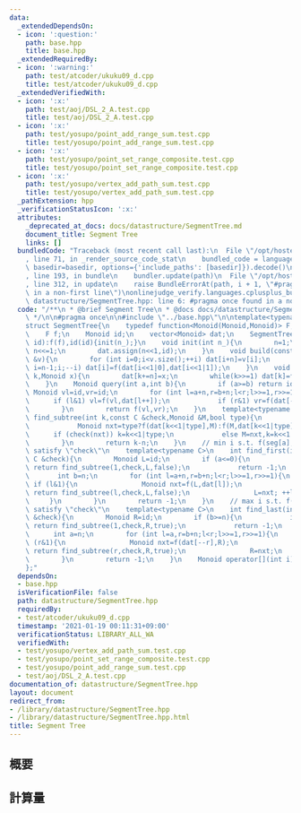 ```yaml
---
data:
  _extendedDependsOn:
  - icon: ':question:'
    path: base.hpp
    title: base.hpp
  _extendedRequiredBy:
  - icon: ':warning:'
    path: test/atcoder/ukuku09_d.cpp
    title: test/atcoder/ukuku09_d.cpp
  _extendedVerifiedWith:
  - icon: ':x:'
    path: test/aoj/DSL_2_A.test.cpp
    title: test/aoj/DSL_2_A.test.cpp
  - icon: ':x:'
    path: test/yosupo/point_add_range_sum.test.cpp
    title: test/yosupo/point_add_range_sum.test.cpp
  - icon: ':x:'
    path: test/yosupo/point_set_range_composite.test.cpp
    title: test/yosupo/point_set_range_composite.test.cpp
  - icon: ':x:'
    path: test/yosupo/vertex_add_path_sum.test.cpp
    title: test/yosupo/vertex_add_path_sum.test.cpp
  _pathExtension: hpp
  _verificationStatusIcon: ':x:'
  attributes:
    _deprecated_at_docs: docs/datastructure/SegmentTree.md
    document_title: Segment Tree
    links: []
  bundledCode: "Traceback (most recent call last):\n  File \"/opt/hostedtoolcache/Python/3.9.1/x64/lib/python3.9/site-packages/onlinejudge_verify/documentation/build.py\"\
    , line 71, in _render_source_code_stat\n    bundled_code = language.bundle(stat.path,\
    \ basedir=basedir, options={'include_paths': [basedir]}).decode()\n  File \"/opt/hostedtoolcache/Python/3.9.1/x64/lib/python3.9/site-packages/onlinejudge_verify/languages/cplusplus.py\"\
    , line 193, in bundle\n    bundler.update(path)\n  File \"/opt/hostedtoolcache/Python/3.9.1/x64/lib/python3.9/site-packages/onlinejudge_verify/languages/cplusplus_bundle.py\"\
    , line 312, in update\n    raise BundleErrorAt(path, i + 1, \"#pragma once found\
    \ in a non-first line\")\nonlinejudge_verify.languages.cplusplus_bundle.BundleErrorAt:\
    \ datastructure/SegmentTree.hpp: line 6: #pragma once found in a non-first line\n"
  code: "/**\n * @brief Segment Tree\n * @docs docs/datastructure/SegmentTree.md\n\
    \ */\n\n#pragma once\n\n#include \"../base.hpp\"\n\ntemplate<typename Monoid>\n\
    struct SegmentTree{\n    typedef function<Monoid(Monoid,Monoid)> F;\n    int n;\n\
    \    F f;\n    Monoid id;\n    vector<Monoid> dat;\n    SegmentTree(int n_,F f,Monoid\
    \ id):f(f),id(id){init(n_);}\n    void init(int n_){\n        n=1;\n        while(n<n_)\
    \ n<<=1;\n        dat.assign(n<<1,id);\n    }\n    void build(const vector<Monoid>\
    \ &v){\n        for (int i=0;i<v.size();++i) dat[i+n]=v[i];\n        for (int\
    \ i=n-1;i;--i) dat[i]=f(dat[i<<1|0],dat[i<<1|1]);\n    }\n    void update(int\
    \ k,Monoid x){\n        dat[k+=n]=x;\n        while(k>>=1) dat[k]=f(dat[k<<1|0],dat[k<<1|1]);\n\
    \    }\n    Monoid query(int a,int b){\n        if (a>=b) return id;\n       \
    \ Monoid vl=id,vr=id;\n        for (int l=a+n,r=b+n;l<r;l>>=1,r>>=1){\n      \
    \      if (l&1) vl=f(vl,dat[l++]);\n            if (r&1) vr=f(dat[--r],vr);\n\
    \        }\n        return f(vl,vr);\n    }\n    template<typename C>\n    int\
    \ find_subtree(int k,const C &check,Monoid &M,bool type){\n        while(k<n){\n\
    \            Monoid nxt=type?f(dat[k<<1|type],M):f(M,dat[k<<1|type]);\n      \
    \      if (check(nxt)) k=k<<1|type;\n            else M=nxt,k=k<<1|(type^1);\n\
    \        }\n        return k-n;\n    }\n    // min i s.t. f(seg[a],seg[a+1],...,seg[i])\
    \ satisfy \"check\"\n    template<typename C>\n    int find_first(int a,const\
    \ C &check){\n        Monoid L=id;\n        if (a<=0){\n            if (check(f(L,dat[1])))\
    \ return find_subtree(1,check,L,false);\n            return -1;\n        }\n \
    \       int b=n;\n        for (int l=a+n,r=b+n;l<r;l>>=1,r>>=1){\n           \
    \ if (l&1){\n                Monoid nxt=f(L,dat[l]);\n                if (check(nxt))\
    \ return find_subtree(l,check,L,false);\n                L=nxt; ++l;\n       \
    \     }\n        }\n        return -1;\n    }\n    // max i s.t. f(seg[i],...,seg[b-2],seg[b-1])\
    \ satisfy \"check\"\n    template<typename C>\n    int find_last(int b,const C\
    \ &check){\n        Monoid R=id;\n        if (b>=n){\n            if (check(f(dat[1],R)))\
    \ return find_subtree(1,check,R,true);\n            return -1;\n        }\n  \
    \      int a=n;\n        for (int l=a,r=b+n;l<r;l>>=1,r>>=1){\n            if\
    \ (r&1){\n                Monoid nxt=f(dat[--r],R);\n                if (check(nxt))\
    \ return find_subtree(r,check,R,true);\n                R=nxt;\n            }\n\
    \        }\n        return -1;\n    }\n    Monoid operator[](int i){return dat[i+n];}\n\
    };"
  dependsOn:
  - base.hpp
  isVerificationFile: false
  path: datastructure/SegmentTree.hpp
  requiredBy:
  - test/atcoder/ukuku09_d.cpp
  timestamp: '2021-01-19 00:11:31+09:00'
  verificationStatus: LIBRARY_ALL_WA
  verifiedWith:
  - test/yosupo/vertex_add_path_sum.test.cpp
  - test/yosupo/point_set_range_composite.test.cpp
  - test/yosupo/point_add_range_sum.test.cpp
  - test/aoj/DSL_2_A.test.cpp
documentation_of: datastructure/SegmentTree.hpp
layout: document
redirect_from:
- /library/datastructure/SegmentTree.hpp
- /library/datastructure/SegmentTree.hpp.html
title: Segment Tree
---
```

## 概要

## 計算量
